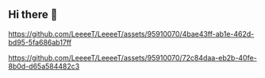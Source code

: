 ## Hi there 👋

https://github.com/LeeeeT/LeeeeT/assets/95910070/4bae43ff-ab1e-462d-bd95-5fa686ab17ff

https://github.com/LeeeeT/LeeeeT/assets/95910070/72c84daa-eb2b-40fe-8b0d-d65a584482c3
